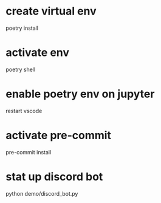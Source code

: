 # create virtual env

poetry install

# activate env

poetry shell

# enable poetry env on jupyter

restart vscode

# activate pre-commit

pre-commit install

# stat up discord bot

python demo/discord_bot.py
